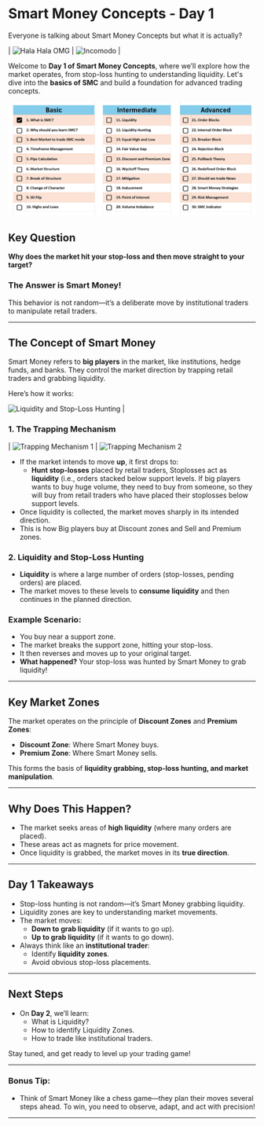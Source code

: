 # **Smart Money Concepts - Day 1**

Everyone is talking about Smart Money Concepts but what it is actually?

| ![Hala Hala OMG](https://tenor.com/view/hala-hala-omg-hala-mizumi-omg-what-happened-gif-7109662356788934829.gif) | ![Incomodo](https://tenor.com/view/incomodo-gif-10145328722885477372.gif) |

Welcome to **Day 1 of Smart Money Concepts**, where we’ll explore how the market operates, from stop-loss hunting to understanding liquidity. Let's dive into the **basics of SMC** and build a foundation for advanced trading concepts.

![alt text](image-2.png)

## **Key Question**

**Why does the market hit your stop-loss and then move straight to your target?**

### The Answer is Smart Money!

This behavior is not random—it’s a deliberate move by institutional traders to manipulate retail traders.

---

## **The Concept of Smart Money**

Smart Money refers to **big players** in the market, like institutions, hedge funds, and banks. They control the market direction by trapping retail traders and grabbing liquidity.

Here’s how it works:

![Liquidity and Stop-Loss Hunting](https://media1.tenor.com/m/NRfN0XhrCGIAAAAd/jayson-casper-stoploss.gif) |

### **1. The Trapping Mechanism**

| ![Trapping Mechanism 1](https://media.giphy.com/media/l2JebLfNYhrepW9j2/giphy.gif) | ![Trapping Mechanism 2](https://media.giphy.com/media/ag4FGB9FDyU4E/giphy.gif)

- If the market intends to move **up**, it first drops to:
  - **Hunt stop-losses** placed by retail traders, Stoplosses act as **liquidity** (i.e., orders stacked below support levels. If big players wants to buy huge volume, they need to buy from someone, so they will buy from retail traders who have placed their stoplosses below support levels.
- Once liquidity is collected, the market moves sharply in its intended direction.
- This is how Big players buy at Discount zones and Sell and Premium zones.

### **2. Liquidity and Stop-Loss Hunting**

- **Liquidity** is where a large number of orders (stop-losses, pending orders) are placed.
- The market moves to these levels to **consume liquidity** and then continues in the planned direction.

### **Example Scenario:**

- You buy near a support zone.
- The market breaks the support zone, hitting your stop-loss.
- It then reverses and moves up to your original target.
- **What happened?** Your stop-loss was hunted by Smart Money to grab liquidity!

---

## **Key Market Zones**

The market operates on the principle of **Discount Zones** and **Premium Zones**:

- **Discount Zone**: Where Smart Money buys.
- **Premium Zone**: Where Smart Money sells.

This forms the basis of **liquidity grabbing, stop-loss hunting, and market manipulation**.

---

## **Why Does This Happen?**

- The market seeks areas of **high liquidity** (where many orders are placed).
- These areas act as magnets for price movement.
- Once liquidity is grabbed, the market moves in its **true direction**.

---

## **Day 1 Takeaways**

- Stop-loss hunting is not random—it’s Smart Money grabbing liquidity.
- Liquidity zones are key to understanding market movements.
- The market moves:
  - **Down to grab liquidity** (if it wants to go up).
  - **Up to grab liquidity** (if it wants to go down).
- Always think like an **institutional trader**:
  - Identify **liquidity zones**.
  - Avoid obvious stop-loss placements.

---

## **Next Steps**

- On **Day 2**, we’ll learn:
  - What is Liquidity?
  - How to identify Liquidity Zones.
  - How to trade like institutional traders.

Stay tuned, and get ready to level up your trading game!

---

### **Bonus Tip:**

- Think of Smart Money like a chess game—they plan their moves several steps ahead. To win, you need to observe, adapt, and act with precision!

---
